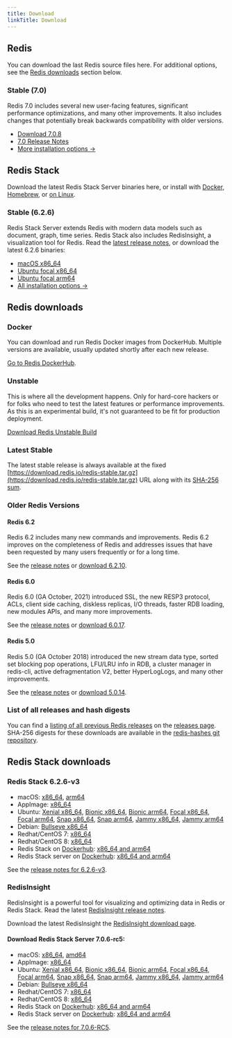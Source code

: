 ```yaml
---
title: Download
linkTitle: Download
---
```

<div class="download-cards">
<div id="download-redis">

## Redis

You can download the last Redis source files here. For additional options, see the [Redis downloads](#redis-downloads) section below.

### Stable (7.0)

Redis 7.0 includes several new user-facing features, significant performance optimizations, and many other improvements. It also includes changes that potentially break backwards compatibility with older versions.

* [Download 7.0.8](https://github.com/redis/redis/archive/7.0.8.tar.gz)
* [7.0 Release Notes](https://raw.githubusercontent.com/redis/redis/7.0/00-RELEASENOTES)
* [More installation options ->](#redis-downloads)

</div>

<div id="download-redis-stack">

## Redis Stack

Download the latest Redis Stack Server binaries here, or install with [Docker](/docs/stack/get-started/install/docker), [Homebrew](/docs/stack/get-started/install/mac-os), or [on Linux](/docs/stack/get-started/install/linux).

### Stable (6.2.6)

Redis Stack Server extends Redis with modern data models such as document, graph, time series. Redis Stack also includes RedisInsight, a visualization tool for Redis. Read the [latest release notes](https://github.com/redis-stack/redis-stack/releases/tag/v6.2.6-v3), or download the latest 6.2.6 binaries:

* [macOS x86_64](https://packages.redis.io/redis-stack/redis-stack-server-6.2.6-v3.catalina.x86_64.zip)
* [Ubuntu focal x86_64](https://packages.redis.io/redis-stack/redis-stack-server-6.2.6-v3.focal.x86_64.tar.gz)
* [Ubuntu focal arm64](https://packages.redis.io/redis-stack/redis-stack-server-6.2.6-v3.focal.arm64.tar.gz)
* [All installation options ->](#redis-stack-downloads)
</div>
</div>

<div id="download-details">

## Redis downloads

### Docker

You can download and run Redis Docker images from DockerHub. Multiple versions are available, usually updated shortly after each new release.

[Go to Redis DockerHub](https://hub.docker.com/_/redis).

### Unstable

This is where all the development happens. Only for hard-core hackers or for folks who need to test the latest features or performance improvements. As this is an experimental build, it's not guaranteed to be fit for production deployment.

[Download Redis Unstable Build](https://github.com/redis/redis/archive/unstable.tar.gz)

### Latest Stable

The latest stable release is always available at the fixed [https://download.redis.io/redis-stable.tar.gz](https://download.redis.io/redis-stable.tar.gz) URL along with its [SHA-256 sum](https://download.redis.io/redis-stable.tar.gz.SHA256SUM).

### Older Redis Versions

#### Redis 6.2

Redis 6.2 includes many new commands and improvements. Redis 6.2 improves on the completeness of Redis and addresses issues that have been requested by many users frequently or for a long time.

See the [release notes](https://raw.githubusercontent.com/redis/redis/6.2/00-RELEASENOTES) or [download 6.2.10](https://download.redis.io/releases/redis-6.2.10.tar.gz).

#### Redis 6.0

Redis 6.0 (GA October, 2021) introduced SSL, the new RESP3 protocol, ACLs, client side caching, diskless replicas, I/O threads, faster RDB loading, new modules APIs, and many more improvements.

See the [release notes](https://raw.githubusercontent.com/redis/redis/6.0/00-RELEASENOTES) or [download 6.0.17](https://download.redis.io/releases/redis-6.0.17.tar.gz).

#### Redis 5.0

Redis 5.0 (GA October 2018) introduced the new stream data type, sorted set blocking pop operations, LFU/LRU info in RDB, a cluster manager in redis-cli, active defragmentation V2, better HyperLogLogs, and many other improvements.

See the [release notes](https://raw.githubusercontent.com/redis/redis/5.0/00-RELEASENOTES) or [download 5.0.14](https://download.redis.io/releases/redis-5.0.14.tar.gz).

### List of all releases and hash digests

You can find a [listing of all previous Redis releases](https://download.redis.io/releases/) on the [releases page](https://download.redis.io/releases/). SHA-256 digests for these downloads are available in the [redis-hashes git repository](https://github.com/redis/redis-hashes/).

## Redis Stack downloads

### Redis Stack 6.2.6-v3

* macOS: [x86_64](https://packages.redis.io/redis-stack/redis-stack-server-6.2.6-v3.catalina.x86_64.zip), [arm64](https://packages.redis.io/redis-stack/redis-stack-server-6.2.6-v3.monterey.arm64.zip)
* AppImage: [x86_64](https://packages.redis.io/redis-stack/redis-stack-server-6.2.6-v3-x86_64.AppImage)
* Ubuntu: [Xenial x86_64](https://packages.redis.io/redis-stack/redis-stack-server-6.2.6-v3.xenial.x86_64.tar.gz), [Bionic x86_64](https://packages.redis.io/redis-stack/redis-stack-server-6.2.6-v3.bionic.x86_64.tar.gz), [Bionic arm64](https://packages.redis.io/redis-stack/redis-stack-server-6.2.6-v3.bionic.arm64.tar.gz), [Focal x86_64](https://packages.redis.io/redis-stack/redis-stack-server-6.2.6-v3.focal.x86_64.tar.gz), [Focal arm64](https://packages.redis.io/redis-stack/redis-stack-server-6.2.6-v3.focal.arm64.tar.gz), [Snap x86_64](https://packages.redis.io/redis-stack/redis-stack-server-6.2.6-v3.x86_64.snap), [Snap arm64](https://packages.redis.io/redis-stack/redis-stack-server-6.2.6-v3.arm64.snap), [Jammy x86_64](https://packages.redis.io/redis-stack/redis-stack-server-6.2.6-v3.jammy.x86_64.tar.gz), [Jammy arm64](https://packages.redis.io/redis-stack/redis-stack-server-6.2.6-v3.jammy.arm64.tar.gz) 
* Debian: [Bullseye x86_64](https://packages.redis.io/redis-stack/redis-stack-server-6.2.6-v3.bullseye.x86_64.tar.gz)
* Redhat/CentOS 7: [x86_64](https://packages.redis.io/redis-stack/redis-stack-server-6.2.6-v3.rhel7.x86_64.tar.gz)
* Redhat/CentOS 8: [x86_64](https://packages.redis.io/redis-stack/redis-stack-server-6.2.6-v3.rhel8.x86_64.tar.gz)
* Redis Stack on [Dockerhub](https://hub.docker.com/u/redis): [x86_64 and arm64](https://hub.docker.com/r/redis/redis-stack)
* Redis Stack server on [Dockerhub](https://hub.docker.com/u/redis): [x86_64 and arm64](https://hub.docker.com/r/redis/redis-stack-server)

See the [release notes for 6.2.6-v3](https://github.com/redis-stack/redis-stack/releases/tag/v6.2.6-v3).

### RedisInsight

RedisInsight is a powerful tool for visualizing and optimizing data in Redis or Redis Stack. Read the latest [RedisInsight release notes](https://github.com/RedisInsight/RedisInsight/releases).

Download the latest RedisInsight the [RedisInsight download page](https://redis.com/redis-enterprise/redis-insight/).

#### Download Redis Stack Server 7.0.6-rc5:

* macOS: [x86_64](https://packages.redis.io/redis-stack/redis-stack-server-7.0.6-RC5.catalina.x86_64.zip), [amd64](https://packages.redis.io/redis-stack/redis-stack-server-7.0.6-RC5.monterey.arm64.zip)
* AppImage: [x86_64](https://packages.redis.io/redis-stack/redis-stack-server-7.0.6-RC5-x86_64.AppImage)
* Ubuntu: [Xenial x86_64](https://packages.redis.io/redis-stack/redis-stack-server-7.0.6-RC5.xenial.x86_64.tar.gz), [Bionic x86_64](https://packages.redis.io/redis-stack/redis-stack-server-7.0.6-RC5.bionic.x86_64.tar.gz), [Bionic arm64](https://packages.redis.io/redis-stack/redis-stack-server-7.0.6-RC5.bionic.arm64.tar.gz), [Focal x86_64](https://packages.redis.io/redis-stack/redis-stack-server-7.0.6-RC5.focal.x86_64.tar.gz), [Focal arm64](https://packages.redis.io/redis-stack/redis-stack-server-7.0.6-RC5.focal.arm64.tar.gz), [Snap x86_64](https://packages.redis.io/redis-stack/redis-stack-server-7.0.6-RC5.x86_64.snap), [Snap arm64](https://packages.redis.io/redis-stack/redis-stack-server-7.0.6-RC5.arm64.snap), [Jammy x86_64](https://packages.redis.io/redis-stack/redis-stack-server-7.0.6-RC5.jammy.x86_64.zip), [Jammy arm64](https://packages.redis.io/redis-stack/redis-stack-server-7.0.6-RC5.jammy.arm64.zip)
* Debian: [Bullseye x86_64](https://packages.redis.io/redis-stack/redis-stack-server-7.0.6-RC5.bullseye.x86_64.tar.gz)
* Redhat/CentOS 7: [x86_64](https://packages.redis.io/redis-stack/redis-stack-server-7.0.6-RC5.rhel7.x86_64.tar.gz)
* Redhat/CentOS 8: [x86_64](https://packages.redis.io/redis-stack/redis-stack-server-7.0.6-RC5.rhel8.x86_64.tar.gz)
* Redis Stack on [Dockerhub](https://hub.docker.com/u/redis): [x86_64 and arm64](https://hub.docker.com/r/redis/redis-stack)
* Redis Stack server on [Dockerhub](https://hub.docker.com/u/redis): [x86_64 and arm64](https://hub.docker.com/r/redis/redis-stack-server)

See the [release notes for 7.0.6-RC5](https://github.com/redis-stack/redis-stack/releases/tag/v7.0.6-RC5).

</div>
